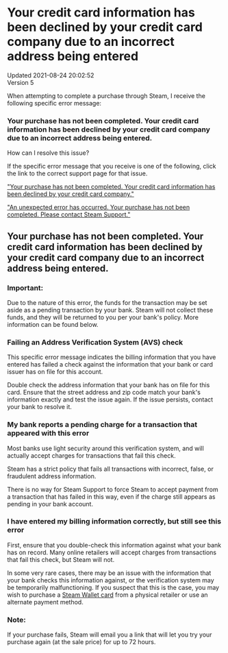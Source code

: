 # Your credit card information has been declined by your credit card company due to an incorrect address being entered
Updated 2021-08-24 20:02:52  
Version 5  

When attempting to complete a purchase through Steam, I receive the following specific error message:  
  
### Your purchase has not been completed. Your credit card information has been declined by your credit card company due to an incorrect address being entered.
How can I resolve this issue?  
  
If the specific error message that you receive is one of the following, click the link to the correct support page for that issue.  
  
["Your purchase has not been completed. Your credit card information has been declined by your credit card company."](https://help.steampowered.com/en/faqs/view/4CEF-A17B-388F-2A24)  
  
["An unexpected error has occurred. Your purchase has not been completed. Please contact Steam Support."](https://help.steampowered.com/en/faqs/view/1C94-8CCC-CDC5-E1E7)  
  
## Your purchase has not been completed. Your credit card information has been declined by your credit card company due to an incorrect address being entered.
  ### Important:
Due to the nature of this error, the funds for the transaction may be set aside as a pending transaction by your bank. Steam will not collect these funds, and they will be returned to you per your bank's policy. More information can be found below.  
  
### Failing an Address Verification System (AVS) check
This specific error message indicates the billing information that you have entered has failed a check against the information that your bank or card issuer has on file for this account.  
  
Double check the address information that your bank has on file for this card. Ensure that the street address and zip code match your bank's information exactly and test the issue again. If the issue persists, contact your bank to resolve it.  
  
### My bank reports a pending charge for a transaction that appeared with this error
Most banks use light security around this verification system, and will actually accept charges for transactions that fail this check.  
  
Steam has a strict policy that fails all transactions with incorrect, false, or fraudulent address information.  
  
There is no way for Steam Support to force Steam to accept payment from a transaction that has failed in this way, even if the charge still appears as pending in your bank account.  
  
### I have entered my billing information correctly, but still see this error
First, ensure that you double-check this information against what your bank has on record. Many online retailers will accept charges from transactions that fail this check, but Steam will not.  
  
In some very rare cases, there may be an issue with the information that your bank checks this information against, or the verification system may be temporarily malfunctioning. If you suspect that this is the case, you may wish to purchase a [Steam Wallet card](https://store.steampowered.com/account/redeemwalletcode) from a physical retailer or use an alternate payment method.  
  
  ### Note:
If your purchase fails, Steam will email you a link that will let you try your purchase again (at the sale price) for up to 72 hours.